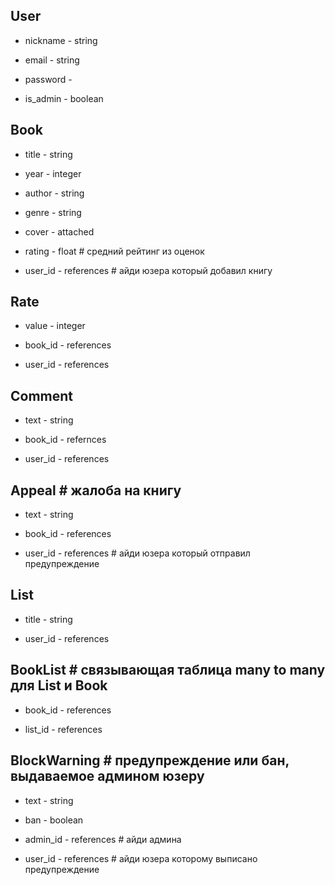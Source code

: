 ## User

- nickname - string

- email - string

- password - 

- is_admin - boolean

## Book

- title - string

- year - integer

- author - string

- genre - string

- cover - attached

- rating - float # средний рейтинг из оценок

- user_id - references # айди юзера который добавил книгу

## Rate

- value - integer

- book_id - references

- user_id - references

## Comment

- text - string

- book_id - refernces

- user_id - references

## Appeal # жалоба на книгу

- text - string

- book_id - references

- user_id - references # айди юзера который отправил предупреждение

## List

- title - string

- user_id - references

## BookList # связывающая таблица many to many для List и Book

- book_id - references

- list_id - references

## BlockWarning # предупреждение или бан, выдаваемое админом юзеру

- text - string

- ban - boolean

- admin_id - references # айди админа

- user_id - references # айди юзера которому выписано предупреждение
